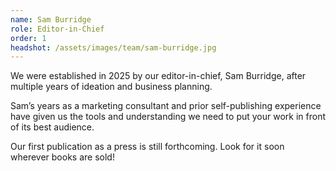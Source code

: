 ```yaml
---
name: Sam Burridge
role: Editor-in-Chief
order: 1
headshot: /assets/images/team/sam-burridge.jpg
---
```


We were established in 2025 by our editor-in-chief, Sam Burridge, after multiple years of ideation and business planning.

Sam’s years as a marketing consultant and prior self-publishing experience have given us the tools and understanding we need to put your work in front of its best audience.

Our first publication as a press is still forthcoming. Look for it soon wherever books are sold!
